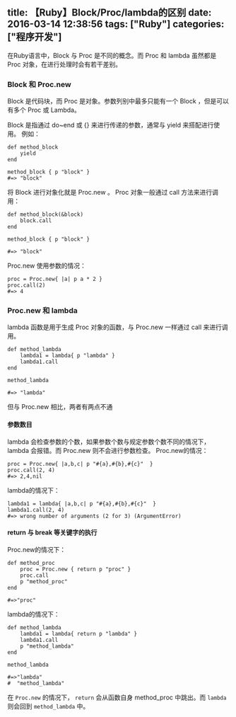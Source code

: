 title: 【Ruby】Block/Proc/lambda的区别
date: 2016-03-14 12:38:56
tags: ["Ruby"]
categories: ["程序开发"]
---
在Ruby语言中，Block 与 Proc 是不同的概念。而 Proc 和 lambda 虽然都是 Proc 对象，在进行处理时会有若干差别。

### Block 和 Proc.new
Block 是代码块，而 Proc 是对象。参数列别中最多只能有一个 Block ，但是可以有多个 Proc 或 Lambda。

Block 是指通过 do~end 或 {} 来进行传递的参数，通常与 yield 来搭配进行使用。
例如：
```
def method_block
    yield
end

method_block { p "block" }
#=> "block"
```

将 Block 进行对象化就是 Proc.new 。
Proc 对象一般通过 call 方法来进行调用：

```
def method_block(&block)
    block.call
end

method_block { p "block" }

#=> "block"
```

Proc.new 使用参数的情况：
```
proc = Proc.new{ |a| p a * 2 }
proc.call(2)
#=> 4
```

### Proc.new 和 lambda
lambda 函数是用于生成 Proc 对象的函数，与 Proc.new 一样通过 call 来进行调用。

```
def method_lambda
    lambda1 = lambda{ p "lambda" }
    lambda1.call
end

method_lambda

#=> "lambda"
```

但与 Proc.new 相比，两者有两点不通

#### 参数数目
lambda 会检查参数的个数，如果参数个数与规定参数个数不同的情况下，lambda 会报错。而 Proc.new 则不会进行参数检查。
Proc.new的情况：
```
proc = Proc.new{ |a,b,c| p "#{a},#{b},#{c}"  }
proc.call(2, 4)
#=> 2,4,nil
```
lambda的情况下：
```
lambda1 = lambda{ |a,b,c| p "#{a},#{b},#{c}"  }
lambda1.call(2, 4)
#=> wrong number of arguments (2 for 3) (ArgumentError)
```

#### return 与 break 等关键字的执行
Proc.new的情况下：
```
def method_proc
    proc = Proc.new { return p "proc" }
    proc.call
    p "method_proc"
end

#=>"proc"
```

lambda的情况下：
```
def method_lambda
    lambda1 = lambda{ return p "lambda" }
    lambda1.call
    p "method_lambda"
end

method_lambda

#=>"lambda"
#  "method_lambda"
```

在 `Proc.new` 的情况下， `return` 会从函数自身 method_proc 中跳出。而 `lambda` 则会回到 `method_lambda` 中。
